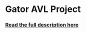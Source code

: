# Gator AVL Project

### [Read the full description here](https://old.raglandconnor.com/projects/avl-tree)
